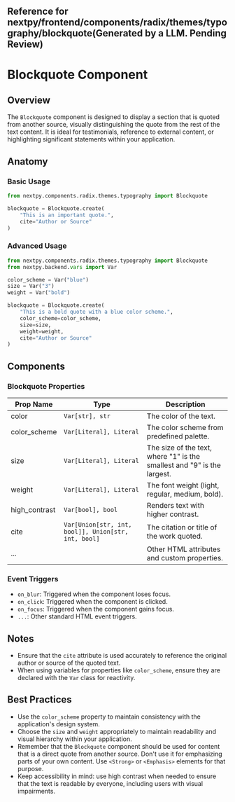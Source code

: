 ##  Reference for nextpy/frontend/components/radix/themes/typography/blockquote(Generated by a LLM. Pending Review)

# Blockquote Component

## Overview

The `Blockquote` component is designed to display a section that is quoted from another source, visually distinguishing the quote from the rest of the text content. It is ideal for testimonials, reference to external content, or highlighting significant statements within your application.

## Anatomy

### Basic Usage

```python
from nextpy.components.radix.themes.typography import Blockquote

blockquote = Blockquote.create(
    "This is an important quote.",
    cite="Author or Source"
)
```

### Advanced Usage

```python
from nextpy.components.radix.themes.typography import Blockquote
from nextpy.backend.vars import Var

color_scheme = Var("blue")
size = Var("3")
weight = Var("bold")

blockquote = Blockquote.create(
    "This is a bold quote with a blue color scheme.",
    color_scheme=color_scheme,
    size=size,
    weight=weight,
    cite="Author or Source"
)
```

## Components

### Blockquote Properties

| Prop Name       | Type     | Description                                           |
|-----------------|----------|-------------------------------------------------------|
| color           | `Var[str], str` | The color of the text.                                |
| color_scheme    | `Var[Literal], Literal` | The color scheme from predefined palette.     |
| size            | `Var[Literal], Literal` | The size of the text, where "1" is the smallest and "9" is the largest. |
| weight          | `Var[Literal], Literal` | The font weight (light, regular, medium, bold).  |
| high_contrast   | `Var[bool], bool` | Renders text with higher contrast.                    |
| cite            | `Var[Union[str, int, bool]], Union[str, int, bool]` | The citation or title of the work quoted.  |
| ...             |          | Other HTML attributes and custom properties.          |

### Event Triggers

- `on_blur`: Triggered when the component loses focus.
- `on_click`: Triggered when the component is clicked.
- `on_focus`: Triggered when the component gains focus.
- `...`: Other standard HTML event triggers.

## Notes

- Ensure that the `cite` attribute is used accurately to reference the original author or source of the quoted text.
- When using variables for properties like `color_scheme`, ensure they are declared with the `Var` class for reactivity.

## Best Practices

- Use the `color_scheme` property to maintain consistency with the application's design system.
- Choose the `size` and `weight` appropriately to maintain readability and visual hierarchy within your application.
- Remember that the `Blockquote` component should be used for content that is a direct quote from another source. Don't use it for emphasizing parts of your own content. Use `<Strong>` or `<Emphasis>` elements for that purpose.
- Keep accessibility in mind: use high contrast when needed to ensure that the text is readable by everyone, including users with visual impairments.